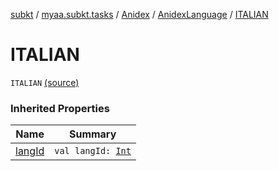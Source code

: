 [subkt](../../../index.md) / [myaa.subkt.tasks](../../index.md) / [Anidex](../index.md) / [AnidexLanguage](index.md) / [ITALIAN](./-i-t-a-l-i-a-n.md)

# ITALIAN

`ITALIAN` [(source)](https://github.com/Myaamori/SubKt/blob/0.1.19/src/main/kotlin/myaa/subkt/tasks/tasks.kt#L1079)

### Inherited Properties

| Name | Summary |
|---|---|
| [langId](lang-id.md) | `val langId: `[`Int`](https://kotlinlang.org/api/latest/jvm/stdlib/kotlin/-int/index.html) |

